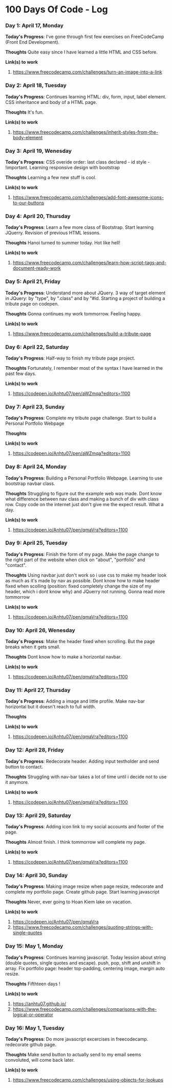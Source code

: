 # 100 Days Of Code - Log

### Day 1: April 17, Monday

**Today's Progress**: I've gone through first few exercises on FreeCodeCamp (Front End Development).

**Thoughts** Quite easy since I have learned a little HTML and CSS before.

**Link(s) to work**
1. https://www.freecodecamp.com/challenges/turn-an-image-into-a-link


### Day 2: April 18, Tuesday

**Today's Progress**: Continues learning HTML: div, form, input, label element. CSS inheritance and body of a HTML page.

**Thoughts** It's fun.

**Link(s) to work**
1. https://www.freecodecamp.com/challenges/inherit-styles-from-the-body-element


### Day 3: April 19, Wenesday

**Today's Progress**: CSS overide order: last class declared - id style - !important. Learning responsive design with bootstrap

**Thoughts** Learning a few new stuff is cool.

**Link(s) to work**
1. https://www.freecodecamp.com/challenges/add-font-awesome-icons-to-our-buttons


### Day 4: April 20, Thursday

**Today's Progress**: Learn a few more class of Bootstrap. Start learning JQuerry. Revision of previous HTML lessons.

**Thoughts** Hanoi turned to summer today. Hot like hell!

**Link(s) to work**
1. https://www.freecodecamp.com/challenges/learn-how-script-tags-and-document-ready-work


### Day 5: April 21, Friday

**Today's Progress**: Understand more about JQuery. 3 way of target element in JQuery: by "type", by ".class" and by "#id. Starting a project of building a tribute page on codepen.

**Thoughts** Gonna continues my work tommorrow. Feeling happy.

**Link(s) to work**
1. https://www.freecodecamp.com/challenges/build-a-tribute-page


### Day 6: April 22, Saturday

**Today's Progress**: Half-way to finish my tribute page project.

**Thoughts** Fortunately, I remember most of the syntax I have learned in the past few days.

**Link(s) to work**
1. https://codepen.io/Anhtu07/pen/aWZmqa?editors=1100


### Day 7: April 23, Sunday

**Today's Progress**: Complete my tribute page challenge. Start to build a Personal Portfolio Webpage

**Thoughts** 

**Link(s) to work**
1. https://codepen.io/Anhtu07/pen/aWZmqa?editors=1100


### Day 8: April 24, Monday

**Today's Progress**: Building a Personal Portfolio Webpage. Learning to use bootstrap navbar class.

**Thoughts** Struggling to figure out the example web was made. Dont know what difference between nav class and making a bunch of div with class row. Copy code on the internet just don't give me the expect result. What a day.

**Link(s) to work**
1. https://codepen.io/Anhtu07/pen/qmaVra?editors=1100


### Day 9: April 25, Tuesday

**Today's Progress**: Finish the form of my page. Make the page change to the right part of the website when click on "about", "portfolio" and "contact".

**Thoughts** Using navbar just don't work so i use css to make my header look as much as it's made by nav as possible. Dont know how to make header fixed when scolling (position: fixed completely change the size of my header, which i dont know why) and JQuerry not running. Gonna read more tommorrow

**Link(s) to work**
1. https://codepen.io/Anhtu07/pen/qmaVra?editors=1100


### Day 10: April 26, Wenesday

**Today's Progress**: Make the header fixed when scrolling. But the page breaks when it gets small.

**Thoughts** Dont know how to make a horizontal navbar.

**Link(s) to work**
1. https://codepen.io/Anhtu07/pen/qmaVra?editors=1100


### Day 11: April 27, Thursday

**Today's Progress**: Adding a image and little profile. Make nav-bar horizontal but it doesn't reach to full width.

**Thoughts** 

**Link(s) to work**
1. https://codepen.io/Anhtu07/pen/qmaVra?editors=1100


### Day 12: April 28, Friday

**Today's Progress**: Redecorate header. Adding input textholder and send button to contact.

**Thoughts** Struggling with nav-bar takes a lot of time until i decide not to use it anymore.

**Link(s) to work**
1. https://codepen.io/Anhtu07/pen/qmaVra?editors=1100


### Day 13: April 29, Saturday

**Today's Progress**: Adding icon link to my social accounts and footer of the page.

**Thoughts** Almost finish. I think tommorrow will complete my page.

**Link(s) to work**
1. https://codepen.io/Anhtu07/pen/qmaVra?editors=1100


### Day 14: April 30, Sunday

**Today's Progress**: Making image resize when page resize, redecorate anđ complete my portfolio page. Create github page. Start learning javascript

**Thoughts** Never, ever going to Hoan Kiem lake on vacation.

**Link(s) to work**
1. https://codepen.io/Anhtu07/pen/qmaVra
2. https://www.freecodecamp.com/challenges/quoting-strings-with-single-quotes


### Day 15: May 1, Monday

**Today's Progress**: Continues learning javascript. Today lession about string (double quotes, single quotes and escape). push, pop, shift and unshift in array. Fix portfolio page: header top-padding, centering image, margin auto resize.

**Thoughts** Fifthteen days !

**Link(s) to work**
1. https://anhtu07.github.io/
2. https://www.freecodecamp.com/challenges/comparisons-with-the-logical-or-operator


### Day 16: May 1, Tuesday

**Today's Progress**: Do more javascript excercises in freecodecamp. redecorate github page.

**Thoughts** Make send button to actually send to my email seems convoluted, will come back later.

**Link(s) to work**
1. https://www.freecodecamp.com/challenges/using-objects-for-lookups
